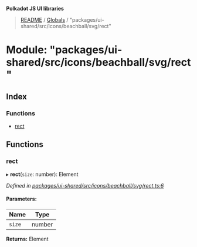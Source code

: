 **Polkadot JS UI libraries**

> [README](../README.md) / [Globals](../globals.md) / "packages/ui-shared/src/icons/beachball/svg/rect"

# Module: "packages/ui-shared/src/icons/beachball/svg/rect"

## Index

### Functions

* [rect](_packages_ui_shared_src_icons_beachball_svg_rect_.md#rect)

## Functions

### rect

▸ **rect**(`size`: number): Element

*Defined in [packages/ui-shared/src/icons/beachball/svg/rect.ts:6](https://github.com/polkadot-js/ui/blob/fea7424a/packages/ui-shared/src/icons/beachball/svg/rect.ts#L6)*

#### Parameters:

Name | Type |
------ | ------ |
`size` | number |

**Returns:** Element
